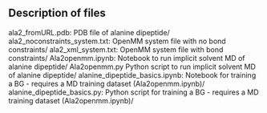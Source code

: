 ## Description of files

ala2_fromURL.pdb: PDB file of alanine dipeptide/
ala2_noconstraints_system.txt: OpenMM system file with no bond constraints/
ala2_xml_system.txt: OpenMM system file with bond constraints/
Ala2openmm.ipynb: Notebook to run implicit solvent MD of alanine dipeptide/
Ala2openmm.py Python script to run implicit solvent MD of alanine dipeptide/
alanine_dipeptide_basics.ipynb: Notebook for training a BG - requires a MD training dataset (Ala2openmm.ipynb)/
alanine_dipeptide_basics.py: Python script for training a BG - requires a MD training dataset (Ala2openmm.ipynb)/
